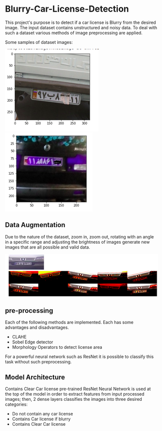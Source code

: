 # Blurry-Car-License-Detection

This project's purpose is to detect if a car license is Blurry from the desired image. The input dataset contains unstructured and noisy data. To deal with such a dataset various methods of image preprocessing are applied.

Some samples of dataset images: 

![alt text](https://github.com/mahsaghn/Blurry-Car-License-Detection/blob/main/sample1.png)
![alt text](https://github.com/mahsaghn/Blurry-Car-License-Detection/blob/main/sample2.png)

## Data Augmentation
Due to the nature of the dataset, zoom in, zoom out, rotating with an angle in a specific range and adjusting the brightness of images generate new images that are all possible and valid data. 

![alt text](https://github.com/mahsaghn/Blurry-Car-License-Detection/blob/main/augmentation.png)

## pre-processing
Each of the following methods are implemented. Each has some advantages and disadvantages.
- CLAHE
- Sobel Edge detector
- Morphology Operators to detect license area

For a powerful neural network such as ResNet it is possible to classify this task without such preprocessing.

## Model Architecture
Contains Clear Car license pre-trained ResNet Neural Network is used at the top of the model in order to extract features from input processed images; then, 2 dense layers classifies the images into three desired categories: 
- Do not contain any car license
- Contains Car license if blurry
- Contains Clear Car license

